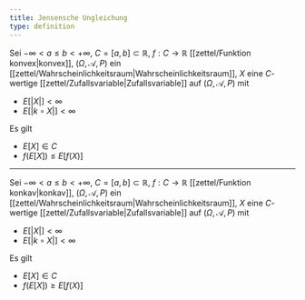 ```yaml
---
title: Jensensche Ungleichung
type: definition
---
```


Sei $-\infty \lt a \le b \lt +\infty$, $C = [a, b] \subset \mathbb{R}$, $f : C \to \mathbb{R}$ [[zettel/Funktion konvex|konvex]], $(\Omega, \mathcal{A}, P)$ ein [[zettel/Wahrscheinlichkeitsraum|Wahrscheinlichkeitsraum]], $X$ eine $C$-wertige [[zettel/Zufallsvariable|Zufallsvariable]] auf $(\Omega, \mathcal{A}, P)$ mit
- $E[|X|] \lt \infty$
- $E[|k \circ X|] \lt \infty$

Es gilt
- $E[X] \in C$
- $f(E[X]) \le E[f(X)]$

---

Sei $-\infty \lt a \le b \lt +\infty$, $C = [a, b] \subset \mathbb{R}$, $f : C \to \mathbb{R}$ [[zettel/Funktion konkav|konkav]], $(\Omega, \mathcal{A}, P)$ ein [[zettel/Wahrscheinlichkeitsraum|Wahrscheinlichkeitsraum]], $X$ eine $C$-wertige [[zettel/Zufallsvariable|Zufallsvariable]] auf $(\Omega, \mathcal{A}, P)$ mit
- $E[|X|] \lt \infty$
- $E[|k \circ X|] \lt \infty$

Es gilt
- $E[X] \in C$
- $f(E[X]) \ge E[f(X)]$